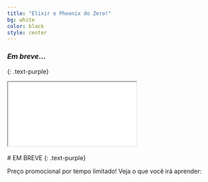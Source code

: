 ```yaml
---
title: "Elixir e Phoenix do Zero!"
bg: white
color: black
style: center
---
```

<span class="fa-stack subtlecircle" style="font-size:40px; background:rgba(157,61,155,0.1)">
  <i class="fa fa-code fa-stack-1x text-white"></i>
  <i class="fa fa-code fa-stack-1x text-purple"></i>
</span>

### *Em breve...*
{: .text-purple}


<div class="icontain">
  <iframe src="//www.youtube.com/embed/G1IbRujko-A" allowfullscreen></iframe>
</div>
<br/>
# EM BREVE
{: .text-purple}

Preço promocional por tempo limitado! Veja o que você irá aprender:

